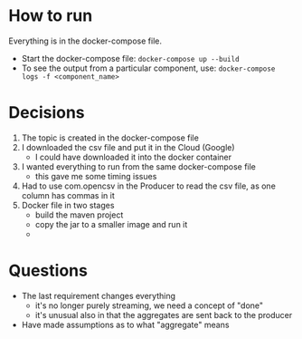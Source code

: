 # How to run 
Everything is in the docker-compose file.
- Start the docker-compose file: `docker-compose up --build`
- To see the output from a particular component, use: `docker-compose logs -f <component_name>`

# Decisions
1. The topic is created in the docker-compose file 
2. I downloaded the csv file and put it in the Cloud (Google)
   - I could have downloaded it into the docker container 
3. I wanted everything to run from the same docker-compose file
   - this gave me some timing issues 
4. Had to use com.opencsv in the Producer to read the csv file, as one column has commas in it
5. Docker file in two stages
    - build the maven project 
    - copy the jar to a smaller image and run it
    - 

# Questions 
* The last requirement changes everything 
   - it's no longer purely streaming, we need a concept of "done"
   - it's unusual also in that the aggregates are sent back to the producer 
* Have made assumptions as to what "aggregate" means 
